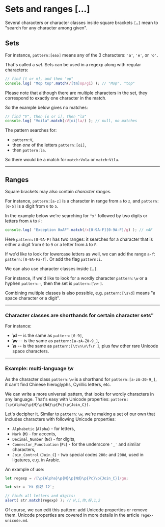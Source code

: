 # Sets and ranges [...]

Several characters or character classes inside square brackets `[…]` mean to "search for any character among given".

## Sets

For instance, `pattern:[eao]` means any of the 3 characters: `'a'`, `'e'`, or `'o'`.

That's called a *set*. Sets can be used in a regexp along with regular characters:

```js run
// find [t or m], and then "op"
console.log( "Mop top".match(/[tm]op/gi) ); // "Mop", "top"
```

Please note that although there are multiple characters in the set, they correspond to exactly one character in the match.

So the example below gives no matches:

```js run
// find "V", then [o or i], then "la"
console.log( "Voila".match(/V[oi]la/) ); // null, no matches
```

The pattern searches for:

- `pattern:V`,
- then *one* of the letters `pattern:[oi]`,
- then `pattern:la`.

So there would be a match for `match:Vola` or `match:Vila`.

---

## Ranges

Square brackets may also contain *character ranges*.

For instance, `pattern:[a-z]` is a character in range from `a` to `z`, and `pattern:[0-5]` is a digit from `0` to `5`.

In the example below we're searching for `"x"` followed by two digits or letters from `A` to `F`:

```js run
console.log( "Exception 0xAF".match(/x[0-9A-F][0-9A-F]/g) ); // xAF
```

Here `pattern:[0-9A-F]` has two ranges: it searches for a character that is either a digit from `0` to `9` or a letter from `A` to `F`.

If we'd like to look for lowercase letters as well, we can add the range `a-f`: `pattern:[0-9A-Fa-f]`. Or add the flag `pattern:i`.

We can also use character classes inside `[…]`.

For instance, if we'd like to look for a wordly character `pattern:\w` or a hyphen `pattern:-`, then the set is `pattern:[\w-]`.

Combining multiple classes is also possible, e.g. `pattern:[\s\d]` means "a space character or a digit".

---

### Character classes are shorthands for certain character sets"
For instance:

- **\d** -- is the same as `pattern:[0-9]`,
- **\w** -- is the same as `pattern:[a-zA-Z0-9_]`,
- **\s** -- is the same as `pattern:[\t\n\v\f\r ]`, plus few other rare Unicode space characters.

---

### Example: multi-language \w

As the character class `pattern:\w` is a shorthand for `pattern:[a-zA-Z0-9_]`, it can't find Chinese hieroglyphs, Cyrillic letters, etc.

We can write a more universal pattern, that looks for wordly characters in any language. That's easy with Unicode properties: `pattern:[\p{Alpha}\p{M}\p{Nd}\p{Pc}\p{Join_C}]`.

Let's decipher it. Similar to `pattern:\w`, we're making a set of our own that includes characters with following Unicode properties:

- `Alphabetic` (`Alpha`) - for letters,
- `Mark` (`M`) - for accents,
- `Decimal_Number` (`Nd`) - for digits,
- `Connector_Punctuation` (`Pc`) - for the underscore `'_'` and similar characters,
- `Join_Control` (`Join_C`) - two special codes `200c` and `200d`, used in ligatures, e.g. in Arabic.

An example of use:

```js run
let regexp = /[\p{Alpha}\p{M}\p{Nd}\p{Pc}\p{Join_C}]/gu;

let str = `Hi 你好 12`;

// finds all letters and digits:
alert( str.match(regexp) ); // H,i,你,好,1,2
```

Of course, we can edit this pattern: add Unicode properties or remove them. Unicode properties are covered in more details in the article `regex-unicode.md`.